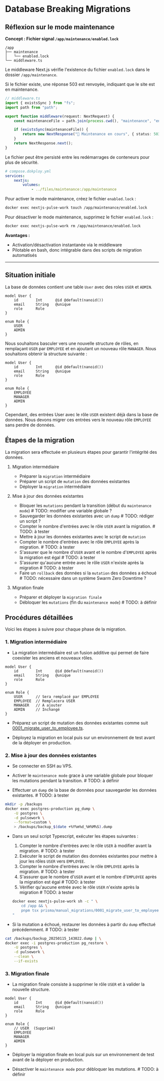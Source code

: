 # Database Breaking Migrations

## Réflexion sur le mode maintenance

**Concept : Fichier signal `/app/maintenance/enabled.lock`**

```architecture
/app
├── maintenance
│   └── enabled.lock
└── middleware.ts
```

Le middleware Next.js vérifie l'existence du fichier `enabled.lock` dans le dossier `/app/maintenance`.

Si le fichier existe, une réponse 503 est renvoyée, indiquant que le site est en maintenance.

```typescript
// middleware.ts
import { existsSync } from "fs";
import path from "path";

export function middleware(request: NextRequest) {
    const maintenanceFile = path.join(process.cwd(), "maintenance", "enabled.lock");

    if (existsSync(maintenanceFile)) {
        return new NextResponse("🔧 Maintenance en cours", { status: 503 });
    }
    return NextResponse.next();
}
```

Le fichier peut être persisté entre les redémarrages de conteneurs pour plus de sécurité.

```yml
# compose.dokploy.yml
services:
    nextjs:
        volumes:
            - ../files/maintenance:/app/maintenance
```

Pour activer le mode maintenance, créez le fichier `enabled.lock` :

```bash
docker exec nextjs-pulse-work touch /app/maintenance/enabled.lock
```

Pour désactiver le mode maintenance, supprimez le fichier `enabled.lock` :

```bash
docker exec nextjs-pulse-work rm /app/maintenance/enabled.lock
```

**Avantages :**

- Activation/désactivation instantanée via le middleware
- Pilotable en bash, donc intégrable dans des scripts de migration automatisés

---

## Situation initiale

La base de données contient une table `User` avec des roles `USER` et `ADMIN`.

```prisma
model User {
    id        Int      @id @default(nanoid())
    email     String   @unique
    role      Role
}

enum Role {
    USER
    ADMIN
}
```

Nous souhaitons basculer vers une nouvelle structure de rôles, en remplaçant `USER` par `EMPLOYEE` et en ajoutant un nouveau rôle `MANAGER`. Nous souhaitons obtenir la structure suivante :

```prisma
model User {
    id        Int      @id @default(nanoid())
    email     String   @unique
    role      Role
}

enum Role {
    EMPLOYEE
    MANAGER
    ADMIN
}
```

Cependant, des entrées User avec le rôle `USER` existent déjà dans la base de données. Nous devons migrer ces entrées vers le nouveau rôle `EMPLOYEE` sans perdre de données.

## Étapes de la migration

La migration sera effectuée en plusieurs étapes pour garantir l'intégrité des données.

1. Migration intermédiaire
    - Préparer la `migration` intermédiaire
    - Préparer un script de `mutation` des données existantes
    - Déployer la `migration` intermédiaire

2. Mise à jour des données existantes
    - Bloquer les `mutations` pendant la transition (début du `maintenance mode`) # TODO: modifier une variable globale ?
    - Sauvegarder les données existantes avec un `dump` # TODO: rédiger un script ?
    - Compter le nombre d'entrées avec le rôle `USER` avant la migration. # TODO: à tester
    - Mettre à jour les données existantes avec le script de `mutation`
    - Compter le nombre d'entrées avec le rôle `EMPLOYEE` après la migration. # TODO: à tester
    - S'assurer que le nombre d'`USER` avant et le nombre d'`EMPLOYEE` après la migration est égal # TODO: à tester
    - S'assurer qu'aucune entrée avec le rôle `USER` n'existe après la migration # TODO: à tester
    - Faire un `rollback` des données si la `mutation` des données a échoué # TODO: nécessaire dans un système Swarm Zero Downtime ?

3. Migration finale
    - Préparer et déployer la `migration finale`
    - Débloquer les `mutations` (fin du `maintenance mode`) # TODO: à définir

## Procédures détaillées

Voici les étapes à suivre pour chaque phase de la migration.

### 1. Migration intermédiaire

- La migration intermédiaire est un fusion additive qui permet de faire coexister les anciens et nouveaux rôles.

```prisma
model User {
    id        Int      @id @default(nanoid())
    email     String   @unique
    role      Role
}

enum Role {
    USER      // Sera remplacé par EMPLOYEE
    EMPLOYEE  // Remplacera USER
    MANAGER   // A ajouter
    ADMIN     // Inchangé
}
```

- Préparez un script de mutation des données existantes comme suit [0001_migrate_user_to_employee.ts](../prisma/manual_migrations/0001_migrate_user_to_employee.ts).

- Déployez la migration en local puis sur un environnement de test avant de la déployer en production.

### 2. Mise à jour des données existantes

- Se connecter en SSH au VPS.

- Activer le `maintenance mode` grace à une variable globale pour bloquer les mutations pendant la transition. # TODO: à définir

- Effectuer un `dump` de la base de données pour sauvegarder les données existantes. # TODO: à tester

```bash
mkdir -p /backups
docker exec postgres-production pg_dump \
    -U postgres \
    -d pulsework \
    --format=custom \
    > /backups/backup_$(date +%Y%m%d_%H%M%S).dump
```

- Dans un seul script Typescript, exécuter les étapes suivantes :
    1. Compter le nombre d'entrées avec le rôle `USER` à modifier avant la migration. # TODO: à tester
    2. Exécuter le script de mutation des données existantes pour mettre à jour les rôles `USER` vers `EMPLOYEE`.
    3. Compter le nombre d'entrées avec le rôle `EMPLOYEE` après la migration. # TODO: à tester
    4. S'assurer que le nombre d'`USER` avant et le nombre d'`EMPLOYEE` après la migration est égal # TODO: à tester
    5. Vérifier qu'aucune entrée avec le rôle `USER` n'existe après la migration # TODO: à tester

    ```bash
    docker exec nextjs-pulse-work sh -c " \
        cd /app && \
        pnpm tsx prisma/manual_migrations/0001_migrate_user_to_employee.ts \
    "
    ```

- Si la mutation a échoué, restaurer les données à partir du `dump` effectué précédemment. # TODO: à tester

```bash
cat /backups/backup_20250115_143022.dump | \
docker exec -i postgres-production pg_restore \
    -U postgres \
    -d pulsework \
    --clean \
    --if-exists
```

### 3. Migration finale

- La migration finale consiste à supprimer le rôle `USER` et à valider la nouvelle structure.

```prisma
model User {
    id        Int      @id @default(nanoid())
    email     String   @unique
    role      Role
}

enum Role {
    // USER  (Supprimé)
    EMPLOYEE
    MANAGER
    ADMIN
}
```

- Déployer la migration finale en local puis sur un environnement de test avant de la déployer en production.

- Désactiver le `maintenance mode` pour débloquer les mutations. # TODO: à définir
